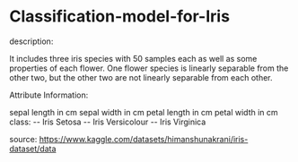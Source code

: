 # Classification-model-for-Iris

description:

It includes three iris species with 50 samples each as well as some properties of each flower. One flower species is linearly separable from the other two, but the other two are not linearly separable from each other.

Attribute Information:

sepal length in cm
sepal width in cm
petal length in cm
petal width in cm
class:
-- Iris Setosa
-- Iris Versicolour
-- Iris Virginica

source: https://www.kaggle.com/datasets/himanshunakrani/iris-dataset/data
